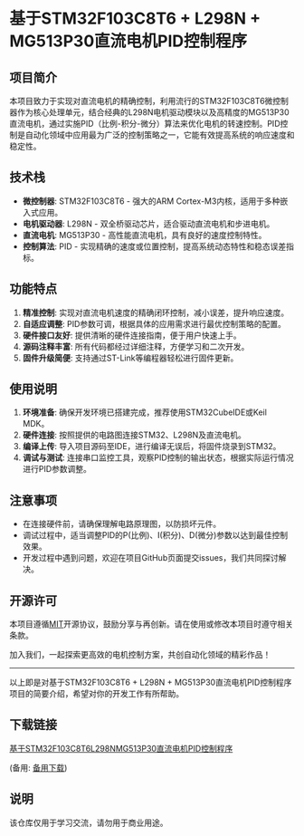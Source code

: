 # 基于STM32F103C8T6 + L298N + MG513P30直流电机PID控制程序

## 项目简介

本项目致力于实现对直流电机的精确控制，利用流行的STM32F103C8T6微控制器作为核心处理单元，结合经典的L298N电机驱动模块以及高精度的MG513P30直流电机，通过实施PID（比例-积分-微分）算法来优化电机的转速控制。PID控制是自动化领域中应用最为广泛的控制策略之一，它能有效提高系统的响应速度和稳定性。

## 技术栈

- **微控制器**: STM32F103C8T6 - 强大的ARM Cortex-M3内核，适用于多种嵌入式应用。
- **电机驱动器**: L298N - 双全桥驱动芯片，适合驱动直流电机和步进电机。
- **直流电机**: MG513P30 - 高性能直流电机，具有良好的速度控制特性。
- **控制算法**: PID - 实现精确的速度或位置控制，提高系统动态特性和稳态误差指标。

## 功能特点

1. **精准控制**: 实现对直流电机速度的精确闭环控制，减小误差，提升响应速度。
2. **自适应调整**: PID参数可调，根据具体的应用需求进行最优控制策略的配置。
3. **硬件接口友好**: 提供清晰的硬件连接指南，便于用户快速上手。
4. **源码注释丰富**: 所有代码都经过详细注释，方便学习和二次开发。
5. **固件升级简便**: 支持通过ST-Link等编程器轻松进行固件更新。

## 使用说明

1. **环境准备**: 确保开发环境已搭建完成，推荐使用STM32CubeIDE或Keil MDK。
2. **硬件连接**: 按照提供的电路图连接STM32、L298N及直流电机。
3. **编译上传**: 导入项目源码至IDE，进行编译无误后，将固件烧录到STM32。
4. **调试与测试**: 连接串口监控工具，观察PID控制的输出状态，根据实际运行情况进行PID参数调整。

## 注意事项

- 在连接硬件前，请确保理解电路原理图，以防损坏元件。
- 调试过程中，适当调整PID的P(比例)、I(积分)、D(微分)参数以达到最佳控制效果。
- 开发过程中遇到问题，欢迎在项目GitHub页面提交issues，我们共同探讨解决。

## 开源许可

本项目遵循[MIT](LICENSE)开源协议，鼓励分享与再创新。请在使用或修改本项目时遵守相关条款。

加入我们，一起探索更高效的电机控制方案，共创自动化领域的精彩作品！

---

以上即是对基于STM32F103C8T6 + L298N + MG513P30直流电机PID控制程序项目的简要介绍，希望对你的开发工作有所帮助。

## 下载链接
[基于STM32F103C8T6L298NMG513P30直流电机PID控制程序](https://pan.quark.cn/s/6fe82dbde8bc) 

(备用: [备用下载](https://pan.baidu.com/s/15hlQHsVPIUVcm2E7I633qg?pwd=1234))

## 说明

该仓库仅用于学习交流，请勿用于商业用途。
